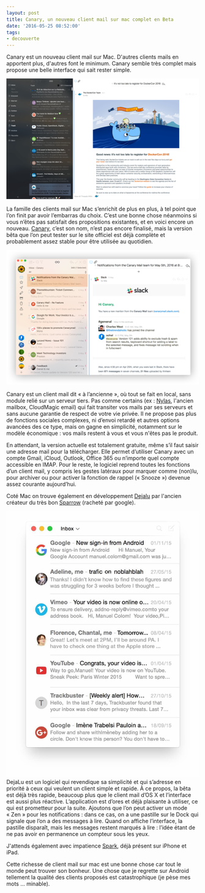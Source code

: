 ```yaml
---
layout: post
title: Canary, un nouveau client mail sur mac complet en Beta
date: '2016-05-25 08:52:00'
tags:
- decouverte
---
```


Canary est un nouveau client mail sur Mac. D'autres clients mails en apportent plus, d'autres font le minimum. Canary semble très complet mais propose une belle interface qui sait rester simple.

![Canary](/content/images/2018/02/Canary.png)

La famille des clients mail sur Mac s’enrichit de plus en plus, à tel point que l’on finit par avoir l’embarras du choix. C’est une bonne chose néanmoins si vous n’êtes pas satisfait des propositions existantes, et en voici encore un nouveau. [Canary](http://canarymail.io/), c’est son nom, n’est pas encore finalisé, mais la version bêta que l’on peut tester sur le site officiel est déjà complète et probablement assez stable pour être utilisée au quotidien.

![canary_home](/content/images/2018/02/canary_home.png)

Canary est un client mail dit « à l’ancienne », où tout se fait en local, sans module relié sur un serveur tiers. Pas comme certains (ex : [Nylas](https://nylas.com), l'ancien mailbox, CloudMagic email) qui fait transiter vos mails par ses serveurs et sans aucune garantie de respect de votre vie privée. Il ne propose pas plus de fonctions sociales complexes, ni d’envoi retardé et autres options avancées des ce type, mais on gagne en simplicité, notamment sur le modèle économique : vos mails restent à vous et vous n'êtes pas le produit.

En attendant, la version actuelle est totalement gratuite, même s’il faut saisir une adresse mail pour la télécharger. Elle permet d’utiliser Canary avec un compte Gmail, iCloud, Outlook, Office 365 ou n’importe quel compte accessible en IMAP. Pour le reste, le logiciel reprend toutes les fonctions d’un client mail, y compris les gestes latéraux pour marquer comme (non)lu, pour archiver ou pour activer la fonction de rappel (« Snooze ») devenue assez courante aujourd’hui.

Coté Mac on trouve également en développement [Dejalu](https://dejalu.me) par l'ancien créateur du très bon [Sparrow](https://en.wikipedia.org/wiki/Sparrow_(email_client)) (racheté par google).

![dejavu](/content/images/2018/02/dejavu.jpg)
DejaLu est un logiciel qui revendique sa simplicité et qui s’adresse en priorité à ceux qui veulent un client simple et rapide. À ce propos, la bêta est déjà très rapide, beaucoup plus que le client mail d’OS X et l’interface est aussi plus réactive. L’application est d’ores et déjà plaisante à utiliser, ce qui est prometteur pour la suite. Ajoutons que l’on peut activer un mode « Zen » pour les notifications : dans ce cas, on a une pastille sur le Dock qui signale que l’on a des messages à lire. Quand on affiche l’interface, la pastille disparaît, mais les messages restent marqués à lire : l’idée étant de ne pas avoir en permanence un compteur sous les yeux.

J'attends également avec impatience [Spark](https://sparkmailapp.com), déjà présent sur iPhone et iPad.

Cette richesse de client mail sur mac est une bonne chose car tout le monde peut trouver son bonheur. Une chose que je regrette sur Android tellement la qualité des clients proposés est catastrophique (je pèse mes mots ... minable).